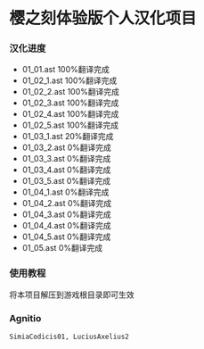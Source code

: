 # 樱之刻体验版个人汉化项目

### 汉化进度

- 01_01.ast 100%翻译完成
- 01_02_1.ast 100%翻译完成
- 01_02_2.ast 100%翻译完成
- 01_02_3.ast 100%翻译完成
- 01_02_4.ast 100%翻译完成
- 01_02_5.ast 100%翻译完成
- 01_03_1.ast 20%翻译完成
- 01_03_2.ast 0%翻译完成
- 01_03_3.ast 0%翻译完成
- 01_03_4.ast 0%翻译完成
- 01_03_5.ast 0%翻译完成
- 01_04_1.ast 0%翻译完成
- 01_04_2.ast 0%翻译完成
- 01_04_3.ast 0%翻译完成
- 01_04_4.ast 0%翻译完成
- 01_04_5.ast 0%翻译完成
- 01_05.ast 0%翻译完成

### 使用教程

将本项目解压到游戏根目录即可生效

### Agnitio

`SimiaCodicis01, LuciusAxelius2`
